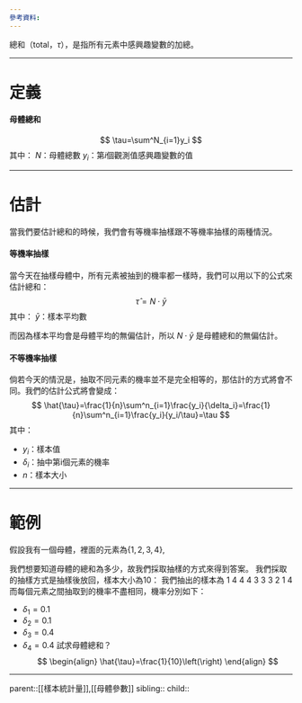 ```yaml
---
參考資料:
---
```

總和（total，$\tau$），是指所有元素中感興趣變數的加總。
- - -
# 定義
#### 母體總和
$$
\tau=\sum^N_{i=1}y_i
$$
其中：
$N$：母體總數
$y_i$：第$i$個觀測值感興趣變數的值
- - -
# 估計
當我們要估計總和的時候，我們會有等機率抽樣跟不等機率抽樣的兩種情況。
#### 等機率抽樣
當今天在抽樣母體中，所有元素被抽到的機率都一樣時，我們可以用以下的公式來估計總和：
$$
\hat{\tau}=N\cdot\bar{y}
$$
其中：
$\bar{y}$：樣本平均數

而因為樣本平均會是母體平均的無偏估計，所以 $N\cdot\bar{y}$ 是母體總和的無偏估計。
#### 不等機率抽樣
倘若今天的情況是，抽取不同元素的機率並不是完全相等的，那估計的方式將會不同。我們的估計公式將會變成：
$$
\hat{\tau}=\frac{1}{n}\sum^n_{i=1}\frac{y_i}{\delta_i}=\frac{1}{n}\sum^n_{i=1}\frac{y_i}{y_i/\tau}=\tau
$$
其中：
- $y_i$：樣本值
- $\delta_i$：抽中第i個元素的機率
- $n$：樣本大小

- - -
# 範例
假設我有一個母體，裡面的元素為${\lbrace1,2,3,4\rbrace},\,$

我們想要知道母體的總和為多少，故我們採取抽樣的方式來得到答案。
我們採取的抽樣方式是抽樣後放回，樣本大小為10：
我們抽出的樣本為
1 4 4 4 3 3 3 2 1 4
而每個元素之間抽取到的機率不盡相同，機率分別如下：
- $\delta_1=0.1$
- $\delta_2=0.1$
- $\delta_3=0.4$
- $\delta_4=0.4$
試求母體總和？
$$
\begin{align}
\hat{\tau}=\frac{1}{10}\left(\right)
\end{align}
$$

- - -
parent::[[樣本統計量]],[[母體參數]]
sibling::
child::